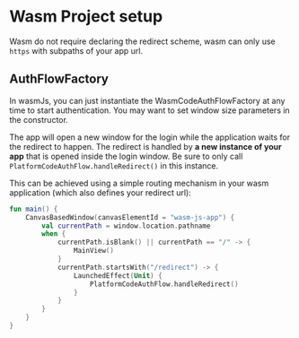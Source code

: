 # Wasm Project setup
Wasm do not require declaring the redirect scheme, wasm can only use ```https``` with subpaths of your app url.

## AuthFlowFactory
In wasmJs, you can just instantiate the WasmCodeAuthFlowFactory at any time to start authentication.
You may want to set window size parameters in the constructor.

The app will open a new window for the login while the application waits for
the redirect to happen. The redirect is handled by **a new instance of your app** that is opened
inside the login window. Be sure to only call `PlatformCodeAuthFlow.handleRedirect()` in this instance.

This can be achieved using a simple routing mechanism in your wasm application (which also defines
your redirect url):
```kotlin
fun main() {
    CanvasBasedWindow(canvasElementId = "wasm-js-app") {
        val currentPath = window.location.pathname
        when {
            currentPath.isBlank() || currentPath == "/" -> {
                MainView()
            }
            currentPath.startsWith("/redirect") -> {
                LaunchedEffect(Unit) {
                    PlatformCodeAuthFlow.handleRedirect()
                }
            }
        }
    }
}
```